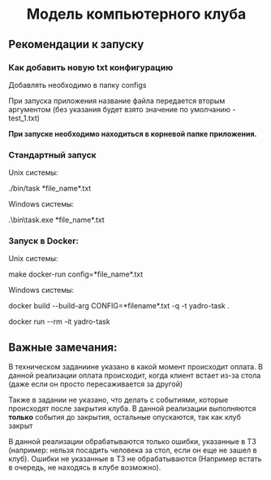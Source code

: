 <h1 align="center">Модель компьютерного клуба</h1>
<h2>Рекомендации к запуску</h2>
<h3>Как добавить новую txt конфигурацию</h3>
<p>Добавлять необходимо в папку configs</p>
<p>При запуска приложения название файла передается вторым аргументом (без указания будет взято значение по умолчанию - test_1.txt)</p>
<strong>При запуске необходимо находиться в корневой папке приложения.</strong>
<h3>Стандартный запуск</h3>
<p>Unix  системы:</p>
<p>./bin/task *file_name*.txt</p>
<p>Windows  системы:</p>
<p>.\bin\task.exe *file_name*.txt</p>
<h3>Запуск в Docker:</h3>
<p>Unix  системы:</p>
<p>make docker-run config=*file_name*.txt</p>
<p>Windows  системы:</p>
<p>docker build --build-arg CONFIG=*filename*.txt -q -t yadro-task .</p>
<p>docker run --rm -it yadro-task </p>
<h2>Важные замечания:</h2>
<p>В техническом заданиине указано в какой момент происходит оплата. В данной реализации оплата происходит, когда клиент встает из-за стола (даже если он просто пересаживается за другой)</p>
<p>Также в задании не указано, что делать с событиями, которые происходят после закрытия клуба. В данной реализации выполняются <strong>только</strong> события до закрытия, остальные опускаются, так как клуб закрыт</p>
<p>В данной реализации обрабатываются только ошибки, указанные в ТЗ (например: нельзя посадить человека за стол, если он еще не зашел в клуб). Ошибки не указанные в ТЗ не обрабатываются (Например встать в очередь, не находясь в клубе возможно).</p>